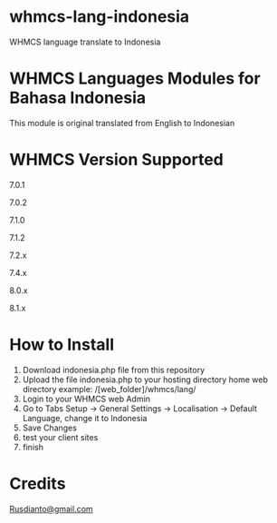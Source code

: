 # whmcs-lang-indonesia
WHMCS language translate to Indonesia

# WHMCS Languages Modules for Bahasa Indonesia
This module is original translated from English to Indonesian

# WHMCS Version Supported

7.0.1

7.0.2

7.1.0

7.1.2

7.2.x

7.4.x

8.0.x

8.1.x

# How to Install

1. Download indonesia.php file from this repository
2. Upload the file indonesia.php to your hosting directory home web directory example:  /[web_folder]/whmcs/lang/
3. Login to your WHMCS web Admin
4. Go to Tabs Setup -> General Settings -> Localisation -> Default Language, change it to Indonesia
5. Save Changes
6. test your client sites
7. finish

# Credits

Rusdianto@gmail.com
